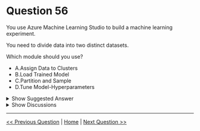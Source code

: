 # Question 56

You use Azure Machine Learning Studio to build a machine learning experiment.

You need to divide data into two distinct datasets.

Which module should you use?

- A.Assign Data to Clusters
- B.Load Trained Model
- C.Partition and Sample
- D.Tune Model-Hyperparameters

<details>
  <summary>Show Suggested Answer</summary>

<strong>C</strong><br>

<p>Partition and Sample with the Stratified split option outputs multiple datasets, partitioned using the rules you specified.</p>
<p>Reference:</p>
<p>https://docs.microsoft.com/en-us/azure/machine-learning/studio-module-reference/partition-and-sample</p>

</details>

<details>
  <summary>Show Discussions</summary>

<blockquote><p><strong>Nugi</strong> <code>(Tue 14 Feb 2023 08:50)</code> - <em>Upvotes: 18</em></p><p>Either Partition and Sample, or Split Data.</p></blockquote>
<blockquote><p><strong>chaudha4</strong> <code>(Fri 27 Oct 2023 19:36)</code> - <em>Upvotes: 10</em></p><p>I doubt we will see this question going forward since it applies only to Studio (classic). Similar drag and drop modules have been added to Azure Machine Learning designer which is where we should expect new questions.</p></blockquote>
<blockquote><p><strong>ougullamaija</strong> <code>(Sat 19 Oct 2024 20:17)</code> - <em>Upvotes: 1</em></p><p>Correctamunda.</p></blockquote>
<blockquote><p><strong>EricWu</strong> <code>(Fri 29 Jul 2022 12:36)</code> - <em>Upvotes: 4</em></p><p>so the answer is C</p></blockquote>

</details>

---

[<< Previous Question](question_55.md) | [Home](../index.md) | [Next Question >>](question_57.md)
